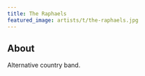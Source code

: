 ```yaml
---
title: The Raphaels
featured_image: artists/t/the-raphaels.jpg
---
```

## About

Alternative country band.
